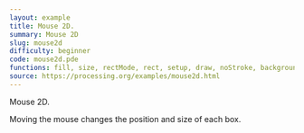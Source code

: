```yaml
---
layout: example
title: Mouse 2D.
summary: Mouse 2D
slug: mouse2d
difficulty: beginner
code: mouse2d.pde
functions: fill, size, rectMode, rect, setup, draw, noStroke, background
source: https://processing.org/examples/mouse2d.html
---
```


Mouse 2D. 

 Moving the mouse changes the position and size of each box.
